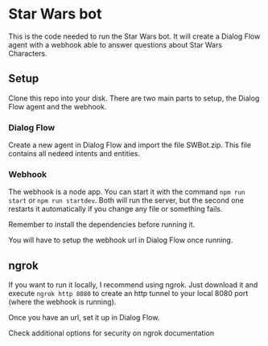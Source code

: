 # Star Wars bot

This is the code needed to run the Star Wars bot. It will create a Dialog Flow agent with a webhook able to answer questions about Star Wars Characters.

## Setup

Clone this repo into your disk. There are two main parts to setup, the Dialog Flow agent and the webhook.

### Dialog Flow

Create a new agent in Dialog Flow and import the file SWBot.zip. This file contains all nedeed intents and entities.

### Webhook

The webhook is a node app. You can start it with the command ```npm run start``` or ```npm run startdev```. Both will run the server, but the second one restarts it automatically if you change any file or something fails.

Remember to install the dependencies before running it.

You will have to setup the webhook url in Dialog Flow once running.

## ngrok

If you want to run it locally, I recommend using ngrok. Just download it and execute ```ngrok http 8080``` to create an http tunnel to your local 8080 port (where the webhook is running).

Once you have an url, set it up in Dialog Flow.

Check additional options for security on ngrok documentation